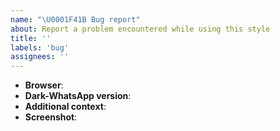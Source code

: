 ```yaml
---
name: "\U0001F41B Bug report"
about: Report a problem encountered while using this style
title: ''
labels: 'bug'
assignees: ''
---
```


<!--
Thank you for reporting an issue. Please make sure that your style is up to
date and you checked the recent commits to ensure that your issue wasn't recently
addressed.

If the page is not publicly accessible, include the HTML code around the issue.
-->

- **Browser**:
- **Dark-WhatsApp version**:
- **Additional context**:
- **Screenshot**:

